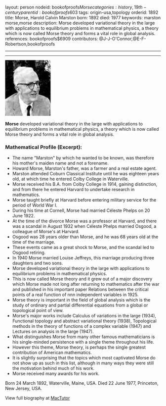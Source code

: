 layout: person
nodeid: bookofproofs$Morse
categories: history,19th-century
parentid: bookofproofs$603
tags: origin-usa,topology
orderid: 1892
title: Morse, Harold Calvin Marston
born: 1892
died: 1977
keywords: marston morse,morse
description: Morse developed variational theory in the large with applications to equilibrium problems in mathematical physics, a theory which is now called Morse theory and forms a vital role in global analysis.
references: bookofproofs$6909
contributors: @J-J-O'Connor,@E-F-Robertson,bookofproofs

---



---

![Morse.jpg](https://github.com/bookofproofs/bookofproofs.github.io/blob/main/_sources/_assets/images/portraits/Morse.jpg?raw=true)

**Morse** developed variational theory in the large with applications to equilibrium problems in mathematical physics, a theory which is now called Morse theory and forms a vital role in global analysis.

### Mathematical Profile (Excerpt):
* The name "Marston" by which he wanted to be known, was therefore his mother's maiden name and not a forename.
* Howard Morse, Marston's father, was a farmer and a real estate agent.
* Marston attended Coburn Classical Institute until he was eighteen years old, at which time he entered Colby College in Waterville.
* Morse received his B.A. from Colby College in 1914, gaining distinction, and from there he entered Harvard to undertake research in mathematics.
* Morse taught briefly at Harvard before entering military service for the period of World War I.
* During his time at Cornell, Morse had married Céleste Phelps on 20 June 1922.
* At the time of the divorce Morse was a professor at Harvard, and there was a scandal in August 1932 when Céleste Phelps married Osgood, a colleague of Morse's at Harvard.
* Osgood was 28 years older than Morse, and he was 68 years old at the time of the marriage.
* These events came as a great shock to Morse, and the scandal led to Osgood retiring.
* In 1940 Morse married Louise Jeffreys, this marriage producing three daughters and two sons.
* Morse developed variational theory in the large with applications to equilibrium problems in mathematical physics.
* This is now called Morse theory and it grew out of a major discovery which Morse made not long after returning to mathematics after the war and published in his important paper Relations between the critical points of a real function of nnn independent variables in 1925.
* Morse theory is important in the field of global analysis which is the study of ordinary and partial differential equations from a global or topological point of view.
* Morse's major works include Calculus of variations in the large (1934), Functional topology and abstract variational theory (1938), Topological methods in the theory of functions of a complex variable (1947) and Lectures on analysis in the large (1947).
* What distinguishes Morse from many other famous mathematicians is his single-minded persistence with a single theme throughout his life.
* However this theme, Morse theory, is perhaps the single greatest contribution of American mathematics.
* It is slightly surprising that the topics which most captivated Morse do not show up as such in this list, although in many ways they were still the motivation behind much of his work.
* Morse received many awards for his work.

Born 24 March 1892, Waterville, Maine, USA. Died 22 June 1977, Princeton, New Jersey, USA.

View full biography at [MacTutor](https://mathshistory.st-andrews.ac.uk/Biographies/Morse/)
